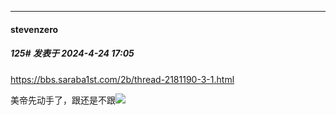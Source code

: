 ﻿
*****

####  stevenzero  
##### 125#       发表于 2024-4-24 17:05

https://bbs.saraba1st.com/2b/thread-2181190-3-1.html

美帝先动手了，跟还是不跟<img src="https://static.saraba1st.com/image/smiley/face2017/067.png" referrerpolicy="no-referrer">

